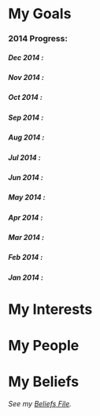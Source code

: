 # My Goals

### 2014 Progress:

##### Dec 2014 : 

##### Nov 2014 :

##### Oct 2014 :

##### Sep 2014 :

##### Aug 2014 :

##### Jul 2014 :

##### Jun 2014 :

##### May 2014 : 

##### Apr 2014 :

##### Mar 2014 :

##### Feb 2014 :

##### Jan 2014 : 

# My Interests


# My People


# My Beliefs
*See my [Beliefs File](Beliefs.md).*
